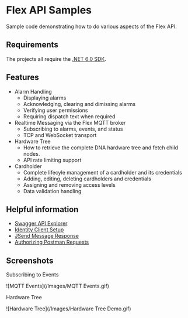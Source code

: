 # Flex API Samples

Sample code demonstrating how to do various aspects of the Flex API.

## Requirements

The projects all require the [.NET 6.0 SDK](https://dotnet.microsoft.com/en-us/download).

## Features

- Alarm Handling
    - Displaying alarms
    - Acknowledging, clearing and dimissing alarms
    - Verifying user permissions
    - Requiring dispatch text when required
- Realtime Messaging via the Flex MQTT broker
    - Subscribing to alarms, events, and status
    - TCP and WebSocket transport
- Hardware Tree
    - How to retrieve the complete DNA hardware tree and fetch child nodes.
    - API rate limiting support
- Cardholder
    - Complete lifecyle management of a cardholder and its credentials
    - Adding, editing, deleting cardholders and credentials
    - Assigning and removing access levels
    - Data validation handling

## Helpful information

- [Swagger API Explorer](https://flextest.ooaccess.net/apiexplorer/index.html)
- [Identity Client Setup](https://bitbucket.org/ooaccess/flex-api-samples/wiki/Identity%20Client)
- [JSend Message Response](https://bitbucket.org/ooaccess/flex-api-samples/wiki/JSend%20-%20Json%20Message%20Structure%20Overview)
- [Authorizing Postman Requests](https://bitbucket.org/ooaccess/flex-api-samples/wiki/Authorizing%20Postman%20Requests)

## Screenshots ##

Subscribing to Events

![MQTT Events](/Images/MQTT Events.gif)


Hardware Tree

![Hardware Tree](/Images/Hardware Tree Demo.gif)